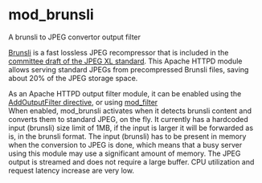 # mod_brunsli

A brunsli to JPEG convertor output filter

[Brunsli][] is a fast lossless JPEG recompressor that is included in the
[committee draft of the JPEG XL standard][CD]. This Apache HTTPD module allows serving standard JPEGs from precompressed Brunsli files, saving about 20% of the JPEG storage space.

[Brunsli]: https://github.com/google/brunsli
[CD]: https://arxiv.org/abs/1908.03565
As an Apache HTTPD output filter module, it can be enabled using the [AddOutputFilter directive](https://httpd.apache.org/docs/2.4/mod/mod_mime.html#addoutputfilter), or using [mod_filter](https://httpd.apache.org/docs/2.4/mod/mod_filter.html)  
When enabled, mod_brunsli activates when it detects brunsli content and converts them to standard JPEG, on the fly. It currently has a hardcoded input (brunsli) size limit of 1MB, if the input is larger it will be forwarded as is, in the brunsli format. The input (brunsli) has to be present in memory when the conversion to JPEG is done, which means that a busy server using this module may use a significant amount of memory. The JPEG output is streamed and does not require a large buffer. CPU utilization and request latency increase are very low.
